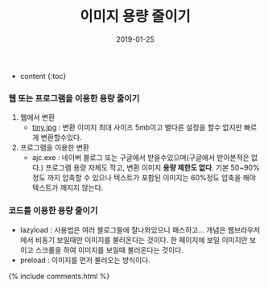 ﻿---
layout:  post 
title:  "이미지 용량 줄이기"
date: 2019-01-25
categories: explanation
tags: img traffic
---


* content
{:toc}


### 웹 또는 프로그램을 이용한 용량 줄이기
1. 웹에서 변환 
	- [tiny.jpg](https://tinyjpg.com/) : 변환 이미지 최대 사이즈 5mb이고 별다른 설정을 할수 없지만 빠르게 변환할수있다. 
2. 프로그램을 이용한 변환
	- ajc.exe : 네이버 블로그 또는 구글에서 받을수있으며(구글에서 받아본적은 없다.) 프로그램 용량 자체도 작고, 변환 이미지 **용량 제한도 없다**. 기본 50~90%정도 까지 압축할 수 있으나 텍스트가 포함된 이미지는 60%정도 압축을 해야 텍스트가 깨지지 않는다. 

### 코드를 이용한 용량 줄이기
- lazyload : 사용법은 여러 블로그들에 잘나와있으니 패스하고... 개념은 웹브라우저에서 비동기 보일때만 이미지를 불러온다는 것이다. 한 페이지에 보일 이미지만 보이고 스크롤을 하여 이미지를 보일때 불러온다는 것이다. 
- preload : 이미지를 먼저 불러오는 방식이다. 



{% include comments.html %}